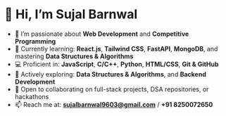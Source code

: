 # 👋 Hi, I’m Sujal Barnwal

- 👀 I’m passionate about **Web Development** and **Competitive Programming**
- 🌱 Currently learning: **React.js**, **Tailwind CSS**, **FastAPI**, **MongoDB**, and mastering **Data Structures & Algorithms**
- 💻 Proficient in: **JavaScript**, **C/C++**, **Python**, **HTML/CSS**, **Git & GitHub**
- 💪 Actively exploring: **Data Structures & Algorithms**, and **Backend Development**
- 💞️ Open to collaborating on full-stack projects, DSA repositories, or hackathons
- 📫 Reach me at: **sujalbarnwal9603@gmail.com** / **+91 8250072650**
